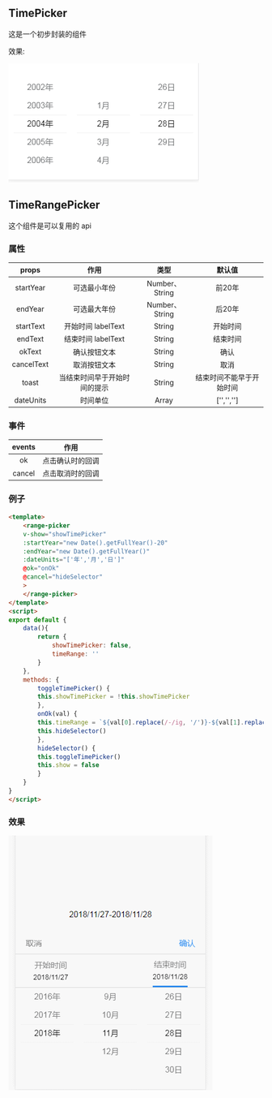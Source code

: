 ## TimePicker

这是一个初步封装的组件

效果:

![time-picker](https://github.com/PsChina/Vue/blob/master/images/time-picker.jpg)

## TimeRangePicker

这个组件是可以复用的 api

### 属性

| props | 作用 | 类型 | 默认值 |
| :--:| :--:| :--: | :--: |
| startYear | 可选最小年份 | Number、String | 前20年 |
| endYear | 可选最大年份 | Number、String | 后20年 |
| startText | 开始时间 labelText | String | 开始时间 |
| endText | 结束时间 labelText | String | 结束时间 |
| okText | 确认按钮文本 | String | 确认 |
| cancelText | 取消按钮文本 | String | 取消 |
| toast | 当结束时间早于开始时间的提示 | String | 结束时间不能早于开始时间 |
| dateUnits | 时间单位 | Array | ['','',''] |

### 事件

| events | 作用 |
| :--:| :--:|
| ok | 点击确认时的回调 |
| cancel | 点击取消时的回调 |


### 例子

```html
<template>
    <range-picker
    v-show="showTimePicker"
    :startYear="new Date().getFullYear()-20"
    :endYear="new Date().getFullYear()"
    :dateUnits="['年','月','日']"
    @ok="onOk"
    @cancel="hideSelector"
    >
    </range-picker>
</template>
<script>
export default {
    data(){
        return {
            showTimePicker: false,
            timeRange: ''
        }
    },
    methods: {
        toggleTimePicker() {
        this.showTimePicker = !this.showTimePicker
        },
        onOk(val) {
        this.timeRange = `${val[0].replace(/-/ig, '/')}-${val[1].replace(/-/ig, '/')}`
        this.hideSelector()
        },
        hideSelector() {
        this.toggleTimePicker()
        this.show = false
        } 
    }
}
</script>
```

### 效果

![time-picker](https://github.com/PsChina/Vue/blob/master/images/range-picker.gif)